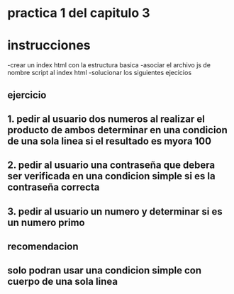 # practica 1 del capitulo 3
# instrucciones
-crear un index html con la estructura basica
-asociar el archivo js de nombre script al index html
-solucionar los siguientes ejecicios
## ejercicio
## 1. pedir al usuario dos numeros al realizar el producto de ambos determinar en una condicion de una sola linea si el resultado es myora 100
## 2. pedir al usuario una contraseña que debera ser verificada en una condicion simple si es la contraseña correcta
## 3. pedir al usuario un numero y determinar si es un numero primo
## recomendacion
## solo podran usar una condicion simple con cuerpo de una sola linea